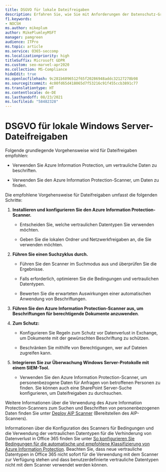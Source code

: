```yaml
---
title: DSGVO für lokale Dateifreigaben
description: Erfahren Sie, wie Sie mit Anforderungen der Datenschutz-Grundverordnung (DSGVO) in lokalen Windows Server-Dateifreigaben umgehen.
f1.keywords:
- NOCSH
ms.author: mikeplum
author: MikePlumleyMSFT
manager: pamgreen
audience: ITPro
ms.topic: article
ms.service: O365-seccomp
ms.localizationpriority: high
titleSuffix: Microsoft GDPR
ms.custom: seo-marvel-apr2020
ms.collection: MS-Compliance
hideEdit: true
ms.openlocfilehash: 9c281b6096512f65f20286948addc32127278b98
ms.sourcegitcommit: 4c00fd65d418065d7f53216c91f455ccb3891c77
ms.translationtype: HT
ms.contentlocale: de-DE
ms.lasthandoff: 08/23/2021
ms.locfileid: "58482328"
---
```

# <a name="gdpr-for-on-premises-windows-server-file-shares"></a>DSGVO für lokale Windows Server-Dateifreigaben

Folgende grundlegende Vorgehensweise wird für Dateifreigaben empfohlen:

-   Verwenden Sie Azure Information Protection, um vertrauliche Daten zu beschriften.

-   Verwenden Sie den Azure Information Protection-Scanner, um Daten zu finden.

Die empfohlene Vorgehensweise für  Dateifreigaben umfasst die folgenden Schritte:

1.  **Installieren und konfigurieren Sie den Azure Information Protection-Scanner.**

    -   Entscheiden Sie, welche vertraulichen Datentypen Sie verwenden möchten.

    -   Geben Sie die lokalen Ordner und Netzwerkfreigaben an, die Sie verwenden möchten.

2.  **Führen Sie einen Suchzyklus durch.**

    -   Führen Sie den Scanner im Suchmodus aus und überprüfen Sie die Ergebnisse.

    -   Falls erforderlich, optimieren Sie die Bedingungen und vertraulichen Datentypen.

    -   Bewerten Sie die erwarteten Auswirkungen einer automatischen Anwendung von Beschriftungen.

3.  **Führen Sie den Azure Information Protection-Scanner aus, um Beschriftungen für berechtigende Dokumente anzuwenden**.

4.  **Zum Schutz:**

    -   Konfigurieren Sie Regeln zum Schutz vor Datenverlust in Exchange, um Dokumente mit der gewünschten Beschriftung zu schützen.

    -   Beschränken Sie mithilfe von Berechtigungen, wer auf Dateien zugreifen kann.

5.  **Integrieren Sie zur Überwachung Windows Server-Protokolle mit einem SIEM-Tool.**

    -   Verwenden Sie den Azure Information Protection-Scanner, um personenbezogene Daten für Anfragen von betroffenen Personen zu finden. Sie können auch eine SharePoint Server-Suche konfigurieren, um Dateifreigaben zu durchsuchen.

Weitere Informationen über die Verwendung des Azure Information Protection-Scanners zum Suchen und Beschriften von personenbezogenen Daten finden Sie unter [Deploy AIP Scanner](/azure/information-protection/deploy-aip-scanner) (Bereitstellen des AIP-Scanners).

Informationen über die Konfiguration des Scanners für Bedingungen und die Verwendung der vertraulichen Datentypen für die Verhinderung von Datenverlust in Office 365 finden Sie unter [So konfigurieren Sie Bedingungen für die automatische und empfohlene Klassifizierung von Azure Information Protection](/information-protection/deploy-use/configure-policy-classification). Beachten Sie, dass neue vertrauliche Datentypen in Office 365 nicht sofort für die Verwendung mit dem Scanner zur Verfügung stehen und dass benutzerdefinierte vertrauliche Datentypen nicht mit dem Scanner verwendet werden können.
